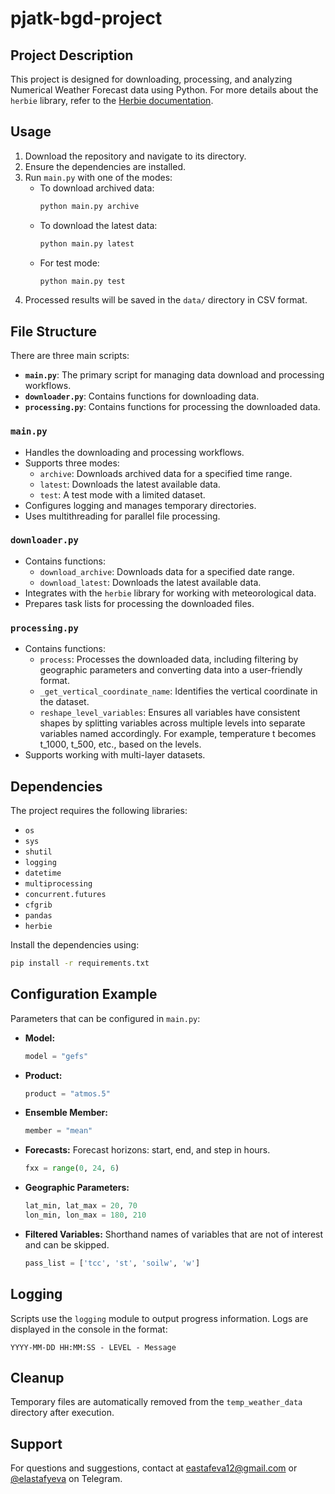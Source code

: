 # pjatk-bgd-project

## Project Description

This project is designed for downloading, processing, and analyzing Numerical Weather Forecast data using Python. For more details about the `herbie` library, refer to the [Herbie documentation](https://herbie.readthedocs.io/en/stable/index.html).

## Usage

1. Download the repository and navigate to its directory.
2. Ensure the dependencies are installed.
3. Run `main.py` with one of the modes:
   - To download archived data:
     ```bash
     python main.py archive
     ```
   - To download the latest data:
     ```bash
     python main.py latest
     ```
   - For test mode:
     ```bash
     python main.py test
     ```
4. Processed results will be saved in the `data/` directory in CSV format.


## File Structure

There are three main scripts:

- **`main.py`**: The primary script for managing data download and processing workflows.
- **`downloader.py`**: Contains functions for downloading data.
- **`processing.py`**: Contains functions for processing the downloaded data.

### `main.py`

- Handles the downloading and processing workflows.
- Supports three modes:
  - `archive`: Downloads archived data for a specified time range.
  - `latest`: Downloads the latest available data.
  - `test`: A test mode with a limited dataset.
- Configures logging and manages temporary directories.
- Uses multithreading for parallel file processing.

### `downloader.py`

- Contains functions:
  - `download_archive`: Downloads data for a specified date range.
  - `download_latest`: Downloads the latest available data.
- Integrates with the `herbie` library for working with meteorological data.
- Prepares task lists for processing the downloaded files.

### `processing.py`

- Contains functions:
  - `process`: Processes the downloaded data, including filtering by geographic parameters and converting data into a user-friendly format.
  - `_get_vertical_coordinate_name`: Identifies the vertical coordinate in the dataset.
  - `reshape_level_variables`: Ensures all variables have consistent shapes by splitting variables across multiple levels into separate variables named accordingly. For example, temperature t becomes t_1000, t_500, etc., based on the levels.
- Supports working with multi-layer datasets.

## Dependencies

The project requires the following libraries:

- `os`
- `sys`
- `shutil`
- `logging`
- `datetime`
- `multiprocessing`
- `concurrent.futures`
- `cfgrib`
- `pandas`
- `herbie`

Install the dependencies using:

```bash
pip install -r requirements.txt
```

## Configuration Example

Parameters that can be configured in `main.py`:

- **Model:**
  ```python
  model = "gefs"
  ```
- **Product:**
  ```python
  product = "atmos.5"
  ```
- **Ensemble Member:**
  ```python
  member = "mean"
  ```
- **Forecasts:**
  Forecast horizons: start, end, and step in hours.
  ```python
  fxx = range(0, 24, 6)
  ```
- **Geographic Parameters:**
  ```python
  lat_min, lat_max = 20, 70
  lon_min, lon_max = 180, 210
  ```
- **Filtered Variables:**
  Shorthand names of variables that are not of interest and can be skipped.
  ```python
  pass_list = ['tcc', 'st', 'soilw', 'w']
  ```

## Logging

Scripts use the `logging` module to output progress information. Logs are displayed in the console in the format:

```
YYYY-MM-DD HH:MM:SS - LEVEL - Message
```

## Cleanup

Temporary files are automatically removed from the `temp_weather_data` directory after execution.

## Support

For questions and suggestions, contact at [eastafeva12@gmail.com](mailto:eastafeva12@gmail.com) or [@elastafyeva](https://t.me/elastafyeva) on Telegram.


